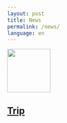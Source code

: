 ```yaml
---
layout: post
title: News
permalink: /news/
language: en
---
```


<article>
  <div class="container">
    <div class="row">
      <div class="col-3">
        <img style="height:100px;width:auto;" src="{{ "/assets/img/tree.jpg" | prepend: site.baseurl }}" alt="" />
      </div>
      <div class="col-7">
        <h1><a href="/news/trip">Trip</a></h1>
        <p></p>
      </div>
    </div>
  </div>
</article>
<!--
-->
